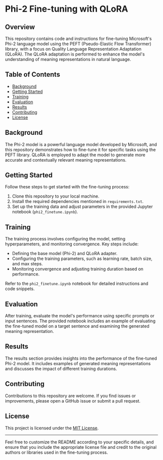 # Phi-2 Fine-tuning with QLoRA

## Overview

This repository contains code and instructions for fine-tuning Microsoft's Phi-2 language model using the PEFT (Pseudo-Elastic Flow Transformer) library, with a focus on Quality Language Representation Adaptation (QLoRA). The QLoRA adaptation is performed to enhance the model's understanding of meaning representations in natural language.

## Table of Contents

- [Background](#background)
- [Getting Started](#getting-started)
- [Training](#training)
- [Evaluation](#evaluation)
- [Results](#results)
- [Contributing](#contributing)
- [License](#license)

## Background

The Phi-2 model is a powerful language model developed by Microsoft, and this repository demonstrates how to fine-tune it for specific tasks using the PEFT library. QLoRA is employed to adapt the model to generate more accurate and contextually relevant meaning representations.

## Getting Started

Follow these steps to get started with the fine-tuning process:

1. Clone this repository to your local machine.
2. Install the required dependencies mentioned in `requirements.txt`.
3. Set up the training data and adjust parameters in the provided Jupyter notebook (`phi2_finetune.ipynb`).

## Training

The training process involves configuring the model, setting hyperparameters, and monitoring convergence. Key steps include:

- Defining the base model (Phi-2) and QLoRA adapter.
- Configuring the training parameters, such as learning rate, batch size, and max steps.
- Monitoring convergence and adjusting training duration based on performance.

Refer to the `phi2_finetune.ipynb` notebook for detailed instructions and code snippets.

## Evaluation

After training, evaluate the model's performance using specific prompts or input sentences. The provided notebook includes an example of evaluating the fine-tuned model on a target sentence and examining the generated meaning representation.

## Results

The results section provides insights into the performance of the fine-tuned Phi-2 model. It includes examples of generated meaning representations and discusses the impact of different training durations.

## Contributing

Contributions to this repository are welcome. If you find issues or improvements, please open a GitHub issue or submit a pull request.

## License

This project is licensed under the [MIT License](LICENSE).

---

Feel free to customize the README according to your specific details, and ensure that you include the appropriate license file and credit to the original authors or libraries used in the fine-tuning process.
